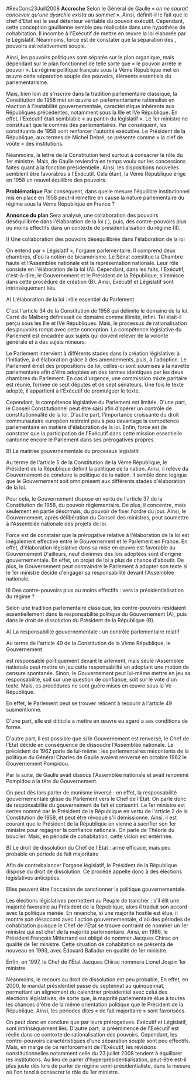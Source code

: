 #RevCons23Juill2008 
**Accroche**
Selon le Général de Gaulle « *on ne saurait concevoir qu'une dyarchie exista au sommet* ». Ainsi, définit-il le fait que le chef d'Etat est le seul détenteur véritable du pouvoir exécutif. Cependant, cette conception gaullienne semble peu réalisable dans une hypothèse de cohabitation. Il incombe à l'Exécutif de mettre en œuvre la loi élaborée par le Législatif. Néanmoins, force est de constater que la séparation des , pouvoirs est relativement souple.

Ainsi, les pouvoirs politiques sont séparés sur le plan organique, mais dépendant sur le plan fonctionnel de telle sorte que « le pouvoir arrête le pouvoir ». Le régime politique français sous la Vème République met en œuvre cette séparation souple des pouvoirs, éléments essentiels du parlementarisme.

Mais, bien loin de s'nscrire dans la tradition parlementaire classique, la Constitution de 1958 met en œuvre un parlementarisme rationalisé en réaction à l'instabilité gouvernementale, caractéristique inhérente aux Républiques précédentes, notamment sous la Ille et IVe République. En effet, l'Exécutif était semblable « au pantin du législatif ». Le 1er ministre ne constituait que le commis des parlementaires. Par conséquent, les constituants de 1958 vont renforcer l'autorité exécutive. Le Président de la République, aux termes de Michel Debré, se présente comme « la clef de voûte » des institutions.

Néanmoins, la lettre de la Constitution tend surtout à consacrer le rôle du 1er ministre. Mais, de Gaulle reviendra en temps voulu sur les concessions faites quant à la fonction présidentielle. Ainsi, les dispositions nouvelles semblent être favorables à l'Exécutif. Cela étant, la Vème République érige en 1958 un nouvel équilibre des pouvoirs.

**Problématique**
Par conséquent, dans quelle mesure l'équilibre institutionnel mis en place en 1958 peut-il remettre en cause la nature parlementaire du régime sous la Vème République en France ?

**Annonce du plan**
Sera analysé, une collaboration des pouvoirs déséquilibrée dans l'élaboration de la loi ( ), puis, des contre-pouvoirs plus ou moins effectifs dans un contexte de présidentialisation du régime (II).

I) Une collaboration des pouvoirs déséquilibrée dans l'élaboration de la loi

On entend par « Législatif », l'organe parlementaire. II comprend deux chambres, d'où la notion de bicamérisme. Le Sénat constitue la Chambre haute et l'Assemblée nationale est la représentation nationale. Leur rôle consiste en l'élaboration de la loi (A). Cependant, dans les faits, l'Exécutif, c'est-à-dire, le Gouvernement et le Président de la République, s'immisce dans cette procédure de création (B). Ainsi, Exécutif et Législatif sont intrinsèquement liés.

A) L'élaboration de la loi : rôle essentiel du Parlement

C'est l'article 34 de la Constitution de 1958 qui délimite le domaine de la loi. Carré de Malberg définissait ce domaine comme illimité, infini. Tel était-il perçu sous les Ille et IVe Républiques. Mais, le processus de rationalisation des pouvoirs rompt avec cette conception. La compétence législative du Parlement est encadrée aux sujets qui doivent relever de la volonté générale et à des sujets mineurs.

Le Parlement intervient à différents stades dans la création législative: à l'initiative, à d'élaboration grâce à des amendements, puis, à l'adoption. Le Parlement émet des propositions de loi, celles-ci sont soumises à la navette parlementaire afin d'être adoptées en des termes identiques par les deux chambres du Parlement. En cas d'urgence, une commission mixte paritaire est réunie, formée de sept députés et de sept sénateurs. Une fois le texte adopté, il appartient à l'Exécutif de promulguer le texte.

Cependant, la compétence législative du Parlement est limitée. D'une part, le Conseil Constitutionnel peut être saisi afin d'opérer un contrôle de constitutionnalité de la loi. D'autre part, l'importance croissante du droit communautaire européen restreint peu à peu davantage la compétence parlementaire en matière d'élaboration de la loi. Enfin, force est de constater que la participation de l'Exécutif dans cette mission essentielle cantonne encore le Parlement dans ses prérogatives propres.

B) La maitrise gouvernementale du processus legislatit

Au terme de l'article 5 de la Constitution de la Vème République, le Président de la République définit la politique de la nation. Ainsi, il relève du Gouvernement de conduire la politique de la nation. II semble donc logique que le Gouvernement soit omniprésent aux différents stades d'élaboration de la loi.

Pour cela, le Gouvernement dispose en vertu de l'article 37 de la Constitution de 1958, du pouvoir règlementaire. De plus, il concentre, mais seulement en partie désormais, du pouvoir de fixer l'ordre du jour. Ainsi, le Gouvernement, après délibération du Conseil des ministres, peut soumettre à l'Assemblée nationale des projets de loi.

Force est de constater que la prérogative relative à l'élaboration de la loi est inégalement effective entre le Gouvernement et le Parlement en France. En effet, d'élaboration législative dans sa mise en œuvre est favorable au Gouvernement D'ailleurs, neuf dixièmes des lois adoptées sont d'origine gouvernementale. En effet, un projet de loi a plus de chance d'aboutir. De plus, le Gouvernement peut contraindre le Parlement à adopter son texte si le 1er ministre décide d'engager sa responsabilité devant l'Assemblée nationale.

II) Des contre-pouvoirs plus ou moins effectifs : vers la présidentialisation du régime ?

Selon une tradition parlementaire classique, les contre-pouvoirs résidaient essentiellement dans la responsabilité politique du Gouvernement (A), puis dans le droit de dissolution du Président de la République (B).

A) La responsabilité gouvernementale : un contrôle parlementaire relatif

Au terme de l'article 49 de la Constitution de la Vème République, le Gouvernement

est responsable politiquement devant le arlement, mais seule rAssemblee nationale peut mettre en jeu cette responsabilité en adoptant une motion de censure spontanée. Sinon, le Gouvernement peut lui-même mettre en jeu sa responsabilité, soit sur une question de confiance, soit sur le vote d'un texte. Mais, cs procédures ne sont guère mises en œuvre sous la Ve République.

En effet, le Parlement peut se trouver réticent à recourir à l'article 49 susmentionné.

D'une part, elle est ditticile a mettre en œuvre eu egard a ses conditions de forme.

D'autre part, il est possible que si le Gouvernement est renversé, le Chef de l'Etat décide en conséquence de dissoudre l'Assemblée nationale. Le précédent de 1962 parle de lui-même : les parlementaires mécontents de la politique du Général Charles de Gaulle avaient renversé en octobre 1962 le Gouvernement Pompidou.

Par la suite, de Gaulle avait dissous l'Assemblée nationale et avait renommé Pompidou à la tête du Gouvernement.

On peut dès lors parler de monisme inversé : en effet, la responsabilité gouvernementale glisse du Parlement vers le Chef de l'État. On parle donc de responsabilité du gouvernement de fait et consentit. Le 1er ministre est certes nommé par le Président de la République en vertu de l'article 2 de la Constitution de 1958, et peut être révoqué s'il démissionne. Ainsi, il est courant que le Président de la République en vienne à sacrifier son 1er ministre pour regagner la confiance nationale. On parle de Théorie du bouclier. Mais, en période de cohabitation, cette vision est entérinée.

B) Le droit de dissolution du Chef de l'Etat : arme efficace, mais peu probable en période de fait majoritaire

Afin de contrebalancer l'organe législatif, le Président de la République dispose du droit de dissolution. Ce procédé appelle donc à des élections législatives anticipées.

Elles peuvent être l'occasion de sanctionner la politique gouvernementale.

Les élections législatives permettent au Peuple de trancher : s'il élit une majorité favorable au Président de la République, alors il traduit son accord avec la politique menée. En revanche, si une majorité hostile est élue, il montre son désaccord avec l'action gouvernementale, d'où des périodes de cohabitation puisque le Chef de l'État se trouve contraint de nommer un 1er ministre qui est chef de la majorité parlementaire. Ainsi, en 1986, le Président François Mitterrand est obligé de nommer Jacques Chirac en qualité de 1er ministre. Cette situation de cohabitation se présenta de nouveau en 1993, avec Édouard Balladur en qualité de 1er ministre.

Enfin, en 1997, le Chef de l'État Jacques Chirac nommera Lionel Jospin 1er ministre.

Néanmoins, le recours au droit de dissolution est peu probable, En effet, en 2000, le mandat présidentiel passe du septennat au quinquennat, permettant un alignement du calendrier présidentiel avec celui des élections législatives, de sorte que, la majorité parlementaire élue à toutes les chances d'être de la même orientation politique que le Président de la République. Ainsi, les périodes dites « de fait majoritaire » sont favorisées.

On peut donc en conclure que par leurs prérogatives. Exécutif et Législatif, sont intrinsèquement liés. D'autre part, la prééminence de l'Exécutif est réelle dans ce contexte de rationalisation des pouvoirs. Cependant, les contre-pouvoirs caractéristiques d'une séparation souple sont peu effectifs. Mais, en marge de ce renforcement de l'Exécutif, les révisions constitutionnelles notamment celle du 23 juillet 2008 tendent à équilibrer les institutions. Au lieu de parler d'hyperprésidentialisation, peut-être est-il plus juste dès lors de parler de régime semi-présidentialiste, dans la mesure où l'on tend à consacrer le rôle du 1er ministre.


